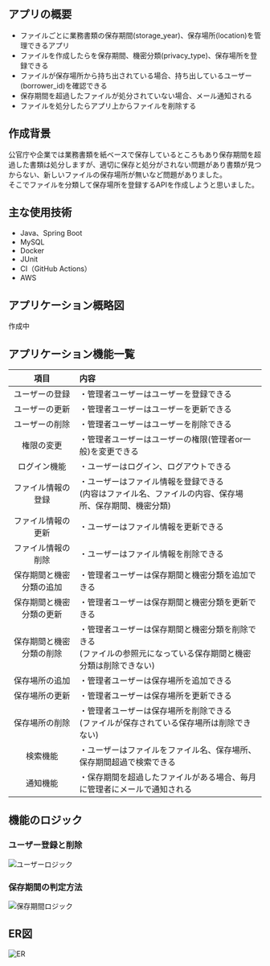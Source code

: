 ## アプリの概要
* ファイルごとに業務書類の保存期間(storage_year)、保存場所(location)を管理できるアプリ
* ファイルを作成したらを保存期間、機密分類(privacy_type)、保存場所を登録できる
* ファイルが保存場所から持ち出されている場合、持ち出しているユーザー(borrower_id)を確認できる
* 保存期間を超過したファイルが処分されていない場合、メール通知される
* ファイルを処分したらアプリ上からファイルを削除する

## 作成背景
公官庁や企業では業務書類を紙ベースで保存しているところもあり保存期間を超過した書類は処分しますが、適切に保存と処分がされない問題があり書類が見つからない、新しいファイルの保存場所が無いなど問題がありました。<br>
そこでファイルを分類して保存場所を登録するAPIを作成しようと思いました。

## 主な使用技術
* Java、Spring Boot
* MySQL
* Docker
* JUnit
* CI（GitHub Actions）
* AWS

## アプリケーション概略図
作成中

## アプリケーション機能一覧
| 項目 | 内容 |
| :----: | :----------------------- |
| ユーザーの登録 | ・管理者ユーザーはユーザーを登録できる |
| ユーザーの更新 | ・管理者ユーザーはユーザーを更新できる |
| ユーザーの削除 | ・管理者ユーザーはユーザーを削除できる |
| 権限の変更 | ・管理者ユーザーはユーザーの権限(管理者or一般)を変更できる |
| ログイン機能 | ・ユーザーはログイン、ログアウトできる |
| ファイル情報の登録 | ・ユーザーはファイル情報を登録できる<br> (内容はファイル名、ファイルの内容、保存場所、保存期間、機密分類) |
| ファイル情報の更新 | ・ユーザーはファイル情報を更新できる |
| ファイル情報の削除 | ・ユーザーはファイル情報を削除できる　　|
| 保存期間と機密分類の追加 | ・管理者ユーザーは保存期間と機密分類を追加できる　　|
| 保存期間と機密分類の更新 | ・管理者ユーザーは保存期間と機密分類を更新できる　　|
| 保存期間と機密分類の削除 | ・管理者ユーザーは保存期間と機密分類を削除できる<br> (ファイルの参照元になっている保存期間と機密分類は削除できない)　　|
| 保存場所の追加 | ・管理者ユーザーは保存場所を追加できる　　|
| 保存場所の更新 | ・管理者ユーザーは保存場所を更新できる　　|
| 保存場所の削除 | ・管理者ユーザーは保存場所を削除できる<br> (ファイルが保存されている保存場所は削除できない)　　|
| 検索機能 | ・ユーザーはファイルをファイル名、保存場所、保存期間超過で検索できる |
| 通知機能 | ・保存期間を超過したファイルがある場合、毎月に管理者にメールで通知される |

## 機能のロジック
### ユーザー登録と削除
![ユーザーロジック](https://github.com/chie-hira/files-management-API/assets/148871501/e430083e-4b30-47e1-ba58-af231258a8f9)

### 保存期間の判定方法
![保存期間ロジック](https://github.com/chie-hira/files-management-API/assets/148871501/58e03720-4e11-4319-994f-33c0b2a0976c)

## ER図
![ER](https://github.com/chie-hira/files-management-API/assets/148871501/6229b8c8-afd0-4a35-9a84-a9f233da2c26)
